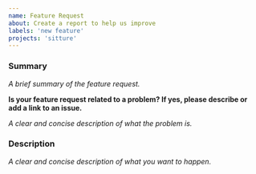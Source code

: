 ```yaml
---
name: Feature Request
about: Create a report to help us improve
labels: 'new feature'
projects: 'sitture'
---
```


### Summary

*A brief summary of the feature request.*

__Is your feature request related to a problem? If yes, please describe or add a link to an issue.__

*A clear and concise description of what the problem is.*

### Description

*A clear and concise description of what you want to happen.*